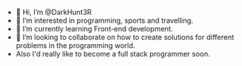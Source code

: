 - 👋 Hi, I’m @DarkHunt3R
- 👀 I’m interested in programming, sports and travelling.
- 🌱 I’m currently learning Front-end development.
- 💞️ I’m looking to collaborate on how to create solutions for different problems in the programming world.
- Also I'd really like to become a full stack programmer soon.

<!---
DarkHunt3R/DarkHunt3R is a ✨ special ✨ repository because its `README.md` (this file) appears on your GitHub profile.
You can click the Preview link to take a look at your changes.
--->
